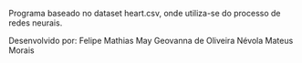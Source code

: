 Programa baseado no dataset heart.csv, onde utiliza-se do processo de redes neurais.

Desenvolvido por: Felipe Mathias May Geovanna de Oliveira Névola Mateus Morais
